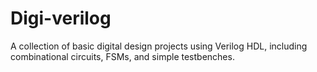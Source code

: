 # Digi-verilog
A collection of basic digital design projects using Verilog HDL, including combinational circuits, FSMs, and simple testbenches.
